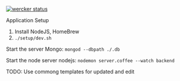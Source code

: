 [![wercker status](https://app.wercker.com/status/854f646fa6b5501c8b7b13e4c70f0b02/m "wercker status")](https://app.wercker.com/project/bykey/854f646fa6b5501c8b7b13e4c70f0b02)

Application Setup

1. Install NodeJS, HomeBrew
2. `./setup/dev.sh`

Start the server
Mongo: `mongod --dbpath ./.db`

Start the node server
nodejs: `nodemon server.coffee --watch backend`


TODO: Use commong templates for updated and edit

